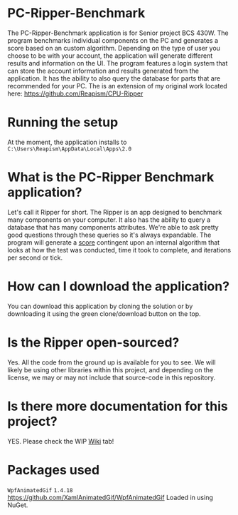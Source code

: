 # PC-Ripper-Benchmark
The PC-Ripper-Benchmark application is for Senior project BCS 430W. The
program benchmarks individual components on the PC and generates a score based
on an custom algorithm. Depending on the type of user you choose to be with
your account, the application will generate different results and information
on the UI. The program features a login system that can store the account information
and results generated from the application. It has the ability to also query
the database for parts that are recommended for your PC.
The is an extension of my original work located here: https://github.com/Reapism/CPU-Ripper

# Running the setup
At the moment, the application installs to
`C:\Users\Reapism\AppData\Local\Apps\2.0`

# What is the PC-Ripper Benchmark application?
Let's call it Ripper for short. The Ripper is an app designed
to benchmark many components on your computer. It also has the
ability to query a database that has many components attributes.
We're able to ask pretty good questions through these queries so
it's always expandable. The program will generate a [score](https://github.com/Reapism/PC-Ripper-Benchmark/wiki/Score "Score - wiki")
contingent upon an internal algorithm that looks at how the
test was conducted, time it took to complete, and iterations
per second or tick.

# How can I download the application?
You can download this application by cloning the solution or by
downloading it using the green clone/download button on the top.

# Is the Ripper open-sourced?
Yes. All the code from the ground up is available for you
to see. We will likely be using other libraries within this project,
and depending on the license, we may or may not include that source-code
in this repository. 

# Is there more documentation for this project?
YES. Please check the WIP [Wiki](https://github.com/Reapism/PC-Ripper-Benchmark/wiki) tab!

# Packages used
`WpfAnimatedGif` `1.4.18`
https://github.com/XamlAnimatedGif/WpfAnimatedGif
Loaded in using NuGet.
